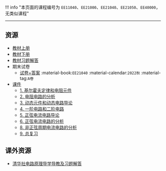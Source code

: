 !!! info "本页面的课程编号为 `EE11040`、`EE21000`、`EE21040`、`EE21050`、`EE40000`，无类似课程"

---

## 资源  
- [教材上册](https://api.ecylt.top/v1/lanzou_link?url=https://cqu-openlib.lanzout.com/imqcJ1wmtpsd&type=down)  
- [教材下册](https://api.ecylt.top/v1/lanzou_link?url=https://cqu-openlib.lanzout.com/ih9aM1wmtq7i&type=down)  
- [教材习题解答](https://api.ecylt.top/v1/lanzou_link?url=https://cqu-openlib.lanzout.com/iK9NA1wmtqsj&type=down)  
- 期末试卷  
    - [试卷+答案](https://api.ecylt.top/v1/lanzou_link?url=https://cqu-openlib.lanzout.com/iXVqF21m9xve&type=down) :material-book:`EE21040` :material-calendar:`2022秋` :material-tag:`A卷`  
- [课件](https://api.ecylt.top/v1/lanzou_link?url=https://cqu-openlib.lanzout.com/i6MOb1wmtvhi&type=down)  
    - [1. 基尔霍夫定律和电阻元件](https://api.ecylt.top/v1/lanzou_link?url=https://cqu-openlib.lanzout.com/iageJ1wmuxrg&type=down)  
    - [2. 电阻电路的分析](https://api.ecylt.top/v1/lanzou_link?url=https://cqu-openlib.lanzout.com/iUGIS1wmuy2h&type=down)  
    - [3. 动态元件和动态电路导论](https://api.ecylt.top/v1/lanzou_link?url=https://cqu-openlib.lanzout.com/itsaJ1wmuygb&type=down)  
    - [4. 一阶电路和二阶电路](https://api.ecylt.top/v1/lanzou_link?url=https://cqu-openlib.lanzout.com/i87Wq1wmuyxi&type=down)  
    - [5. 正弦电流电路导论](https://api.ecylt.top/v1/lanzou_link?url=https://cqu-openlib.lanzout.com/i4nmT1wmuz5g&type=down)  
    - [6. 正弦电流电路的分析](https://api.ecylt.top/v1/lanzou_link?url=https://cqu-openlib.lanzout.com/idH861wmuzja&type=down)  
    - [8. 非正弦周期电流电路的分析](https://api.ecylt.top/v1/lanzou_link?url=https://cqu-openlib.lanzout.com/ic0RZ1wmuzmd&type=down)  
    - [9. 总复习](https://api.ecylt.top/v1/lanzou_link?url=https://cqu-openlib.lanzout.com/ioyIE1wmuzri&type=down)  

## 课外资源  
- [清华社电路原理导学导教及习题解答](https://api.ecylt.top/v1/lanzou_link?url=https://cqu-openlib.lanzout.com/i6kyJ1wmtuqb&type=down)  